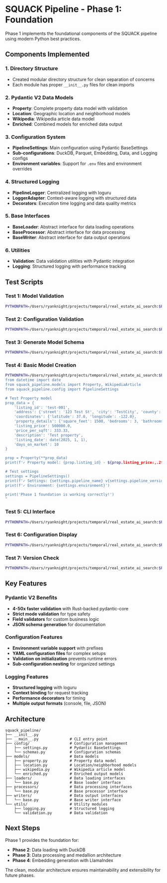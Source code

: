 # SQUACK Pipeline - Phase 1: Foundation

Phase 1 implements the foundational components of the SQUACK pipeline using modern Python best practices.

## Components Implemented

### 1. Directory Structure
- Created modular directory structure for clean separation of concerns
- Each module has proper `__init__.py` files for clean imports

### 2. Pydantic V2 Data Models
- **Property**: Complete property data model with validation
- **Location**: Geographic location and neighborhood models  
- **Wikipedia**: Wikipedia article data model
- **Enriched**: Combined models for enriched data output

### 3. Configuration System
- **PipelineSettings**: Main configuration using Pydantic BaseSettings
- **Sub-configurations**: DuckDB, Parquet, Embedding, Data, and Logging configs
- **Environment variables**: Support for `.env` files and environment overrides

### 4. Structured Logging
- **PipelineLogger**: Centralized logging with loguru
- **LoggerAdapter**: Context-aware logging with structured data
- **Decorators**: Execution time logging and data quality metrics

### 5. Base Interfaces
- **BaseLoader**: Abstract interface for data loading operations
- **BaseProcessor**: Abstract interface for data processing
- **BaseWriter**: Abstract interface for data output operations

### 6. Utilities
- **Validation**: Data validation utilities with Pydantic integration
- **Logging**: Structured logging with performance tracking

## Test Scripts

### Test 1: Model Validation
```bash
PYTHONPATH=/Users/ryanknight/projects/temporal/real_estate_ai_search:$PYTHONPATH python -m pytest squack_pipeline/tests/test_models.py -v
```

### Test 2: Configuration Validation
```bash
PYTHONPATH=/Users/ryanknight/projects/temporal/real_estate_ai_search:$PYTHONPATH python -m squack_pipeline.config.settings --validate
```

### Test 3: Generate Model Schema
```bash
PYTHONPATH=/Users/ryanknight/projects/temporal/real_estate_ai_search:$PYTHONPATH python -c "from squack_pipeline.models import Property; print(Property.model_json_schema())"
```

### Test 4: Basic Model Creation
```bash
PYTHONPATH=/Users/ryanknight/projects/temporal/real_estate_ai_search:$PYTHONPATH python -c "
from datetime import date
from squack_pipeline.models import Property, WikipediaArticle
from squack_pipeline.config import PipelineSettings

# Test Property model
prop_data = {
    'listing_id': 'test-001',
    'address': {'street': '123 Test St', 'city': 'TestCity', 'county': 'TestCounty', 'state': 'CA', 'zip': '12345'},
    'coordinates': {'latitude': 37.0, 'longitude': -122.0},
    'property_details': {'square_feet': 1500, 'bedrooms': 3, 'bathrooms': 2.0, 'property_type': 'house', 'year_built': 2000, 'lot_size': 0.25, 'stories': 2, 'garage_spaces': 2},
    'listing_price': 500000.0,
    'price_per_sqft': 333.33,
    'description': 'Test property',
    'listing_date': date(2025, 1, 1),
    'days_on_market': 10
}

prop = Property(**prop_data)
print(f'✓ Property model: {prop.listing_id} - ${prop.listing_price:,.2f}')

# Test settings
settings = PipelineSettings()
print(f'✓ Settings: {settings.pipeline_name} v{settings.pipeline_version}')
print(f'✓ Environment: {settings.environment}')

print('Phase 1 foundation is working correctly!')
"
```

### Test 5: CLI Interface
```bash
PYTHONPATH=/Users/ryanknight/projects/temporal/real_estate_ai_search:$PYTHONPATH python -m squack_pipeline --help
```

### Test 6: Configuration Display
```bash
PYTHONPATH=/Users/ryanknight/projects/temporal/real_estate_ai_search:$PYTHONPATH python -m squack_pipeline show-config
```

### Test 7: Version Check
```bash
PYTHONPATH=/Users/ryanknight/projects/temporal/real_estate_ai_search:$PYTHONPATH python -m squack_pipeline version
```

## Key Features

### Pydantic V2 Benefits
- **4-50x faster validation** with Rust-backed pydantic-core
- **Strict mode validation** for type safety
- **Field validators** for custom business logic
- **JSON schema generation** for documentation

### Configuration Features
- **Environment variable support** with prefixes
- **YAML configuration files** for complex setups
- **Validation on initialization** prevents runtime errors
- **Sub-configuration nesting** for organized settings

### Logging Features
- **Structured logging** with loguru
- **Context binding** for request tracking
- **Performance decorators** for timing
- **Multiple output formats** (console, file, JSON)

## Architecture

```
squack_pipeline/
├── __init__.py
├── __main__.py              # CLI entry point
├── config/                  # Configuration management
│   ├── settings.py          # Pydantic BaseSettings
│   └── schemas.py           # Configuration schemas
├── models/                  # Data models
│   ├── property.py          # Property data model
│   ├── location.py          # Location/neighborhood models
│   ├── wikipedia.py         # Wikipedia article model
│   └── enriched.py          # Enriched output models
├── loaders/                 # Data loading interfaces
│   └── base.py              # Base loader interface
├── processors/              # Data processing interfaces
│   └── base.py              # Base processor interface
├── writers/                 # Data output interfaces
│   └── base.py              # Base writer interface
└── utils/                   # Utility modules
    ├── logging.py           # Structured logging
    └── validation.py        # Data validation
```

## Next Steps

Phase 1 provides the foundation for:
- **Phase 2**: Data loading with DuckDB
- **Phase 3**: Data processing and medallion architecture
- **Phase 4**: Embedding generation with LlamaIndex

The clean, modular architecture ensures maintainability and extensibility for future phases.